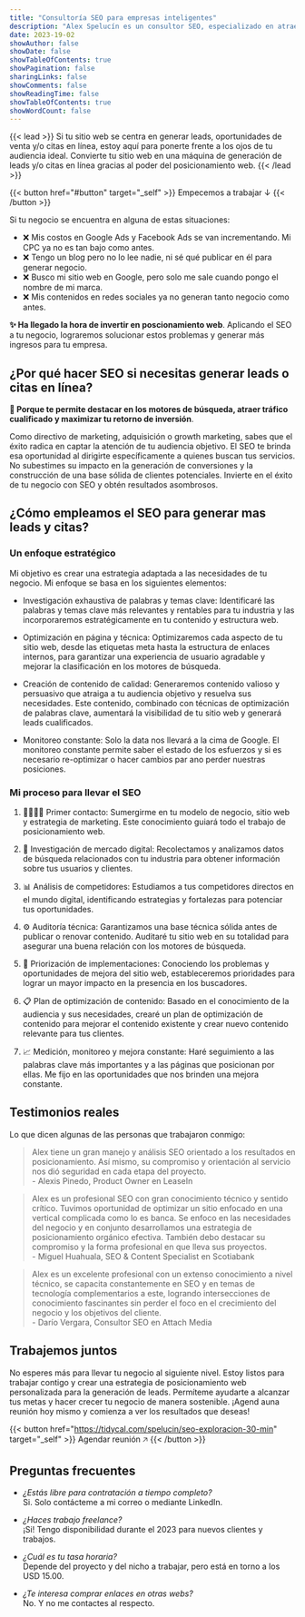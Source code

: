 ```yaml
---
title: "Consultoría SEO para empresas inteligentes"
description: "Alex Spelucín es un consultor SEO, especializado en atraer tráfico de calidad para empresas que necesiten generar leads y/o citas en línea."
date: 2023-19-02
showAuthor: false
showDate: false
showTableOfContents: true
showPagination: false
sharingLinks: false
showComments: false
showReadingTime: false
showTableOfContents: true
showWordCount: false
---
```


{{< lead >}}
Si tu sitio web se centra en generar leads, oportunidades de venta y/o citas en línea, estoy aquí para ponerte frente a los ojos de tu audiencia ideal. Convierte tu sitio web en una máquina de generación de leads y/o citas en línea gracias al poder del posicionamiento web.
{{< /lead >}}

{{< button href="#button" target="_self" >}}
Empecemos a trabajar ↓
{{< /button >}}

Si tu negocio se encuentra en alguna de estas situaciones:

- ❌ Mis costos en Google Ads y Facebook Ads se van incrementando. Mi CPC ya no es tan bajo como antes.
- ❌ Tengo un blog pero no lo lee nadie, ni sé qué publicar en él para generar negocio.
- ❌ Busco mi sitio web en Google, pero solo me sale cuando pongo el nombre de mi marca.
- ❌ Mis contenidos en redes sociales ya no generan tanto negocio como antes.

**✨ Ha llegado la hora de invertir en poscionamiento web**. Aplicando el SEO a tu negocio, lograremos solucionar estos problemas y generar más ingresos para tu empresa.

## ¿Por qué hacer SEO si necesitas generar leads o citas en línea?

**🚀 Porque te permite destacar en los motores de búsqueda, atraer tráfico cualificado y maximizar tu retorno de inversión**.

Como directivo de marketing, adquisición o growth marketing, sabes que el éxito radica en captar la atención de tu audiencia objetivo. El SEO te brinda esa oportunidad al dirigirte específicamente a quienes buscan tus servicios. No subestimes su impacto en la generación de conversiones y la construcción de una base sólida de clientes potenciales. Invierte en el éxito de tu negocio con SEO y obtén resultados asombrosos.

## ¿Cómo empleamos el SEO para generar mas leads y citas?

### Un enfoque estratégico

Mi objetivo es crear una estrategia adaptada a las necesidades de tu negocio. Mi enfoque se basa en los siguientes elementos:

- Investigación exhaustiva de palabras y temas clave: Identificaré las palabras y temas clave más relevantes y rentables para tu industria y las incorporaremos estratégicamente en tu contenido y estructura web.

- Optimización en página y técnica: Optimizaremos cada aspecto de tu sitio web, desde las etiquetas meta hasta la estructura de enlaces internos, para garantizar una experiencia de usuario agradable y mejorar la clasificación en los motores de búsqueda.

- Creación de contenido de calidad: Generaremos contenido valioso y persuasivo que atraiga a tu audiencia objetivo y resuelva sus necesidades. Este contenido, combinado con técnicas de optimización de palabras clave, aumentará la visibilidad de tu sitio web y generará leads cualificados.

- Monitoreo constante: Solo la data nos llevará a la cima de Google. El monitoreo constante permite saber el estado de los esfuerzos y si es necesario re-optimizar o hacer cambios par ano perder nuestras posiciones.

### Mi proceso para llevar el SEO

1. 🫱🏼‍🫲🏼 Primer contacto: Sumergirme en tu modelo de negocio, sitio web y estrategia de marketing. Este conocimiento guiará todo el trabajo de posicionamiento web.

2. 🔑 Investigación de mercado digital: Recolectamos y analizamos datos de búsqueda relacionados con tu industria para obtener información sobre tus usuarios y clientes.

3. 📊 Análisis de competidores: Estudiamos a tus competidores directos en el mundo digital, identificando estrategias y fortalezas para potenciar tus oportunidades.

4. ⚙️ Auditoría técnica: Garantizamos una base técnica sólida antes de publicar o renovar contenido. Auditaré tu sitio web en su totalidad para asegurar una buena relación con los motores de búsqueda.

5. 🔡 Priorización de implementaciones: Conociendo los problemas y oportunidades de mejora del sitio web, estableceremos prioridades para lograr un mayor impacto en la presencia en los buscadores.

6. 📋 Plan de optimización de contenido: Basado en el conocimiento de la audiencia y sus necesidades, crearé un plan de optimización de contenido para mejorar el contenido existente y crear nuevo contenido relevante para tus clientes.

7. 📈  Medición, monitoreo y mejora constante: Haré seguimiento a las palabras clave más importantes y a las páginas que posicionan por ellas. Me fijo en las oportunidades que nos brinden una mejora constante.

## Testimonios reales

Lo que dicen algunas de las personas que trabajaron conmigo:

> Alex tiene un gran manejo y análisis SEO orientado a los resultados en posicionamiento. Así mismo, su compromiso y orientación al servicio nos dió seguridad en cada etapa del proyecto.
> \
> \- Alexis Pinedo, Product Owner en LeaseIn

<!-- -->
> Alex es un profesional SEO con gran conocimiento técnico y sentido crítico. Tuvimos oportunidad de optimizar un sitio enfocado en una vertical complicada como lo es banca. Se enfoco en las necesidades del negocio y en conjunto desarrollamos una estrategia de posicionamiento orgánico efectiva. También debo destacar su compromiso y la forma profesional en que lleva sus proyectos.
> \
> \- Miguel Huahuala, SEO & Content Specialist en Scotiabank

<!-- -->
> Alex es un excelente profesional con un extenso conocimiento a nivel técnico, se capacita constantemente en SEO y en temas de tecnología complementarios a este, logrando intersecciones de conocimiento fascinantes sin perder el foco en el crecimiento del negocio y los objetivos del cliente.
> \
> \- Darío Vergara, Consultor SEO en Attach Media

## Trabajemos juntos

No esperes más para llevar tu negocio al siguiente nivel. Estoy listos para trabajar contigo y crear una estrategia de posicionamiento web personalizada para la generación de leads. Permíteme ayudarte a alcanzar tus metas y hacer crecer tu negocio de manera sostenible. ¡Agend auna reunión hoy mismo y comienza a ver los resultados que deseas!

{{< button href="https://tidycal.com/spelucin/seo-exploracion-30-min" target="_self" >}}
Agendar reunión 🡥
{{< /button >}}

## Preguntas frecuentes

- _¿Estás libre para contratación a tiempo completo?_ \
Si. Solo contácteme a mi correo o mediante LinkedIn.

- _¿Haces trabajo freelance?_ \
¡Si! Tengo disponibilidad durante el 2023 para nuevos clientes y trabajos.

- _¿Cuál es tu tasa horaria?_ \
Depende del proyecto y del nicho a trabajar, pero está en torno a los USD 15.00.

- _¿Te interesa comprar enlaces en otras webs?_ \
No. Y no me contactes al respecto.
